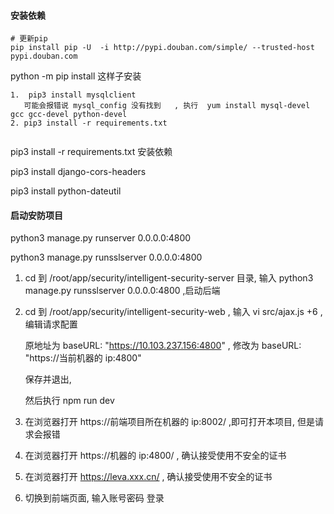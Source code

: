 
#### 安装依赖

```shell
# 更新pip
pip install pip -U  -i http://pypi.douban.com/simple/ --trusted-host pypi.douban.com

```



python -m pip install 这样子安装

```shell
1.  pip3 install mysqlclient 
   可能会报错说 mysql_config 没有找到   , 执行  yum install mysql-devel gcc gcc-devel python-devel
2. pip3 install -r requirements.txt


```

pip3 install -r requirements.txt    安装依赖

pip3 install django-cors-headers      

pip3 install python-dateutil 

#### 启动安防项目

 python3 manage.py runserver 0.0.0.0:4800

python3 manage.py runsslserver 0.0.0.0:4800









1. cd 到   /root/app/security/intelligent-security-server 目录,   输入  python3 manage.py runsslserver 0.0.0.0:4800    ,启动后端

2. cd 到   /root/app/security/intelligent-security-web ,   输入  vi src/ajax.js +6        , 编辑请求配置

   原地址为   baseURL: "https://10.103.237.156:4800"      , 修改为   baseURL: "https://当前机器的 ip:4800"

   保存并退出,

   然后执行 npm  run dev 

3. 在浏览器打开   https://前端项目所在机器的 ip:8002/  ,即可打开本项目,  但是请求会报错

4. 在浏览器打开   https://机器的 ip:4800/  ,  确认接受使用不安全的证书

5. 在浏览器打开   https://leva.xxx.cn/    , 确认接受使用不安全的证书

6. 切换到前端页面, 输入账号密码 登录



